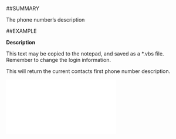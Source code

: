 

##SUMMARY

The phone number’s description


##EXAMPLE

**Description**


This text may be copied to the notepad, and saved as a *.vbs file. Remember to change the login information.
 
This will return the current contacts first phone number description.


![](../../Examples/vbs/SOPhone.Description.vbs.txt)





